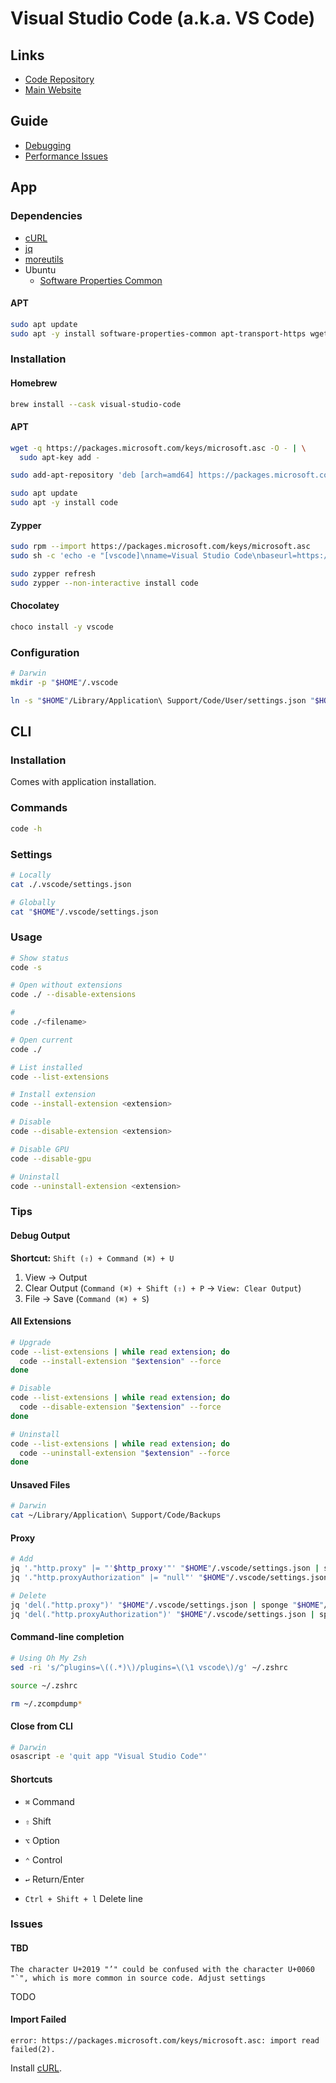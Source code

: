 # Visual Studio Code (a.k.a. VS Code)

<!--
https://github.com/search?q=filename%3Asettings.json+path%3A.vscode
-->

<!--
https://code.visualstudio.com/docs/remote/ssh
https://github.com/datalayer-examples/vscode-extension-examples
-->

## Links

- [Code Repository](https://github.com/microsoft/vscode)
- [Main Website](https://vscode.dev/)

## Guide

- [Debugging](https://code.visualstudio.com/docs/editor/debugging)
- [Performance Issues](https://github.com/Microsoft/vscode/wiki/Performance-Issues)

## App

### Dependencies

- [cURL](/curl.md)
- [jq](/jq.md)
- [moreutils](/moreutils.md)
- Ubuntu
  - [Software Properties Common](/apt/software-properties-common.md#installation)

#### APT

```sh
sudo apt update
sudo apt -y install software-properties-common apt-transport-https wget
```

### Installation

#### Homebrew

```sh
brew install --cask visual-studio-code
```

#### APT

```sh
wget -q https://packages.microsoft.com/keys/microsoft.asc -O - | \
  sudo apt-key add -

sudo add-apt-repository 'deb [arch=amd64] https://packages.microsoft.com/repos/vscode stable main'
```

```sh
sudo apt update
sudo apt -y install code
```

#### Zypper

```sh
sudo rpm --import https://packages.microsoft.com/keys/microsoft.asc
sudo sh -c 'echo -e "[vscode]\nname=Visual Studio Code\nbaseurl=https://packages.microsoft.com/yumrepos/vscode\nenabled=1\ntype=rpm-md\ngpgcheck=1\ngpgkey=https://packages.microsoft.com/keys/microsoft.asc" > /etc/zypp/repos.d/vscode.repo'

sudo zypper refresh
sudo zypper --non-interactive install code
```

#### Chocolatey

```sh
choco install -y vscode
```

### Configuration

```sh
# Darwin
mkdir -p "$HOME"/.vscode

ln -s "$HOME"/Library/Application\ Support/Code/User/settings.json "$HOME"/.vscode/settings.json
```

## CLI

### Installation

Comes with application installation.

### Commands

```sh
code -h
```

### Settings

```sh
# Locally
cat ./.vscode/settings.json

# Globally
cat "$HOME"/.vscode/settings.json
```

### Usage

```sh
# Show status
code -s

# Open without extensions
code ./ --disable-extensions

#
code ./<filename>

# Open current
code ./

# List installed
code --list-extensions

# Install extension
code --install-extension <extension>

# Disable
code --disable-extension <extension>

# Disable GPU
code --disable-gpu

# Uninstall
code --uninstall-extension <extension>
```

### Tips

#### Debug Output

**Shortcut:** `Shift (⇧) + Command (⌘) + U`

1. View -> Output
2. Clear Output (`Command (⌘) + Shift (⇧) + P` -> `View: Clear Output`)
3. File -> Save (`Command (⌘) + S`)

#### All Extensions

```sh
# Upgrade
code --list-extensions | while read extension; do
  code --install-extension "$extension" --force
done

# Disable
code --list-extensions | while read extension; do
  code --disable-extension "$extension" --force
done

# Uninstall
code --list-extensions | while read extension; do
  code --uninstall-extension "$extension" --force
done
```

#### Unsaved Files

```sh
# Darwin
cat ~/Library/Application\ Support/Code/Backups
```

#### Proxy

```sh
# Add
jq '."http.proxy" |= "'$http_proxy'"' "$HOME"/.vscode/settings.json | sponge "$HOME"/.vscode/settings.json
jq '."http.proxyAuthorization" |= "null"' "$HOME"/.vscode/settings.json | sponge "$HOME"/.vscode/settings.json

# Delete
jq 'del(."http.proxy")' "$HOME"/.vscode/settings.json | sponge "$HOME"/.vscode/settings.json
jq 'del(."http.proxyAuthorization")' "$HOME"/.vscode/settings.json | sponge "$HOME"/.vscode/settings.json
```

#### Command-line completion

```sh
# Using Oh My Zsh
sed -ri 's/^plugins=\((.*)\)/plugins=\(\1 vscode\)/g' ~/.zshrc

source ~/.zshrc

rm ~/.zcompdump*
```

#### Close from CLI

```sh
# Darwin
osascript -e 'quit app "Visual Studio Code"'
```

#### Shortcuts

- `⌘` Command
- `⇧` Shift
- `⌥` Option
- `⌃` Control
- `↩︎` Return/Enter

- `Ctrl + Shift + l` Delete line

### Issues

#### TBD

```log
The character U+2019 "’" could be confused with the character U+0060 "`", which is more common in source code. Adjust settings
```

TODO

#### Import Failed

```log
error: https://packages.microsoft.com/keys/microsoft.asc: import read failed(2).
```

Install [cURL](/curl.md).
